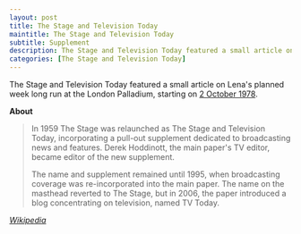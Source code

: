 ```yaml
---
layout: post
title: The Stage and Television Today
maintitle: The Stage and Television Today
subtitle: Supplement
description: The Stage and Television Today featured a small article on Lena's planned week long run at the London Palladium, starting on October.
categories: [The Stage and Television Today]
---
```


The Stage and Television Today featured a small article on Lena's planned week long run at the London Palladium, starting on [2 October 1978](/theatre/the%20london%20palladium/the%20lena%20zavaroni%20show/1978/10/02/the-lena-zavaroni-show.html).

**About**
> In 1959 The Stage was relaunched as The Stage and Television Today, incorporating a pull-out supplement dedicated to broadcasting news and features. Derek Hoddinott, the main paper's TV editor, became editor of the new supplement.
>
>The name and supplement remained until 1995, when broadcasting coverage was re-incorporated into the main paper. The name on the masthead reverted to The Stage, but in 2006, the paper introduced a blog concentrating on television, named TV Today.

<cite>[Wikipedia](https://en.wikipedia.org/wiki/The_Stage#The_Stage_and_Television_Today)</cite>

